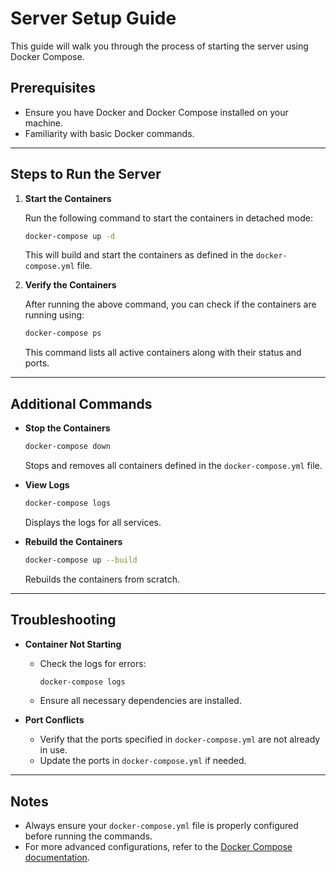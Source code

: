 # Server Setup Guide

This guide will walk you through the process of starting the server using Docker Compose.

## Prerequisites

- Ensure you have Docker and Docker Compose installed on your machine.
- Familiarity with basic Docker commands.

---

## Steps to Run the Server

1. **Start the Containers**

   Run the following command to start the containers in detached mode:
   ```bash
   docker-compose up -d
   ```
   This will build and start the containers as defined in the `docker-compose.yml` file.

2. **Verify the Containers**

   After running the above command, you can check if the containers are running using:
   ```bash
   docker-compose ps
   ```
   This command lists all active containers along with their status and ports.

---

## Additional Commands

- **Stop the Containers**
  ```bash
  docker-compose down
  ```
  Stops and removes all containers defined in the `docker-compose.yml` file.

- **View Logs**
  ```bash
  docker-compose logs
  ```
  Displays the logs for all services.

- **Rebuild the Containers**
  ```bash
  docker-compose up --build
  ```
  Rebuilds the containers from scratch.

---

## Troubleshooting

- **Container Not Starting**
  - Check the logs for errors:
    ```bash
    docker-compose logs
    ```
  - Ensure all necessary dependencies are installed.

- **Port Conflicts**
  - Verify that the ports specified in `docker-compose.yml` are not already in use.
  - Update the ports in `docker-compose.yml` if needed.

---

## Notes

- Always ensure your `docker-compose.yml` file is properly configured before running the commands.
- For more advanced configurations, refer to the [Docker Compose documentation](https://docs.docker.com/compose/).
